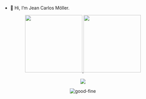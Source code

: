 - 👋 Hi, I’m Jean Carlos Möller.


<div align="center">
<a href="https://github.com/JeanCarlosMoller">
  <img height="180em" src="https://github-readme-stats-eight-theta.vercel.app/api?username=JeanCarlosMoller&show_icons=true&theme=algolia&include_all_commits=true&count_private=true"/>
  <img height="180em" src="https://github-readme-stats-eight-theta.vercel.app/api/top-langs/?username=JeanCarlosMoller&layout=compact&langs_count=8&theme=algolia"/>
</a>
</div>

<div style="display: inline_block" align="center"><br>
  <a href="https://www.linkedin.com/in/jeancarlosmoller" target="_blank"><img src="https://img.shields.io/badge/-LinkedIn-%230077B5?style=for-the-badge&logo=linkedin&logoColor=white" target="_blank"></a>

![good-fine](https://user-images.githubusercontent.com/11274857/215940330-a11413fc-b533-48d7-8b07-d1873e265fcf.gif)

</div>
